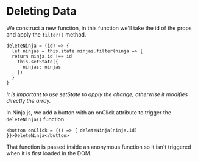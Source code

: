 # Deleting Data  
  
We construct a new function, in this function we'll take the id of the props and apply the `filter()` method. 

```
deleteNinja = (id) => {
  let ninjas = this.state.ninjas.filter(ninja => {
  return ninja.id !== id
    this.setState({
      ninjas: ninjas
    })
  }
}
```
  
*It is important to use setState to apply the change, otherwise it modifies directly the array.*
  
In Ninja.js, we add a button with an onClick attribute to trigger the `deleteNinja()` function.  
  
`<button onClick = {() => { deleteNinja(ninja.id) }}>DeleteNinja</button>`
  
That function is passed inside an anonymous function so it isn't triggered when it is first loaded in the DOM.